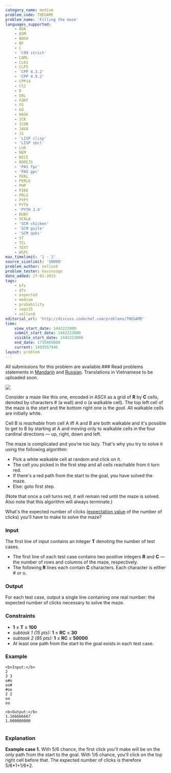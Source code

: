 ```yaml
---
category_name: medium
problem_code: THEGAME
problem_name: 'Filling the maze'
languages_supported:
    - ADA
    - ASM
    - BASH
    - BF
    - C
    - 'C99 strict'
    - CAML
    - CLOJ
    - CLPS
    - 'CPP 4.3.2'
    - 'CPP 4.9.2'
    - CPP14
    - CS2
    - D
    - ERL
    - FORT
    - FS
    - GO
    - HASK
    - ICK
    - ICON
    - JAVA
    - JS
    - 'LISP clisp'
    - 'LISP sbcl'
    - LUA
    - NEM
    - NICE
    - NODEJS
    - 'PAS fpc'
    - 'PAS gpc'
    - PERL
    - PERL6
    - PHP
    - PIKE
    - PRLG
    - PYPY
    - PYTH
    - 'PYTH 3.4'
    - RUBY
    - SCALA
    - 'SCM chicken'
    - 'SCM guile'
    - 'SCM qobi'
    - ST
    - TCL
    - TEXT
    - WSPC
max_timelimit: '1 - 2'
source_sizelimit: '50000'
problem_author: xellos0
problem_tester: kevinsogo
date_added: 27-01-2015
tags:
    - bfs
    - dfs
    - expected
    - medium
    - probability
    - sept15
    - xellos0
editorial_url: 'http://discuss.codechef.com/problems/THEGAME'
time:
    view_start_date: 1442223000
    submit_start_date: 1442223000
    visible_start_date: 1442223000
    end_date: 1735669800
    current: 1493557946
layout: problem
---
```

All submissions for this problem are available.###  Read problems statements in [Mandarin](http://www.codechef.com/download/translated/SEPT15/mandarin/THEGAME.pdf) and [Russian](http://www.codechef.com/download/translated/SEPT15/russian/THEGAME.pdf). Translations in Vietnamese to be uploaded soon.

![](https://s3.amazonaws.com/codechef_shared/download/SEPT15/THEGAME.jpg)

Consider a maze like this one, encoded in ASCII as a grid of **R** by **C** cells, denoted by characters \# (a wall) and o (a walkable cell). The top left cell of the maze is the _start_ and the bottom right one is the _goal_. All walkable cells are initially white.

Cell B is _reachable_ from cell A iff A and B are both walkable and it's possible to get to B by starting at A and moving only to walkable cells in the four cardinal directions — up, right, down and left.

The maze is complicated and you're too lazy. That's why you try to solve it using the following algorithm:

- Pick a white walkable cell at random and click on it.
- The cell you picked in the first step and all cells reachable from it turn red.
- If there's a red path from the start to the goal, you have solved the maze.
- Else: goto first step.

(Note that once a cell turns red, it will remain red until the maze is solved. Also note that this algorithm will always terminate.)

What's the expected number of clicks ([expectation value](http://mathworld.wolfram.com/ExpectationValue.html) of the number of clicks) you'll have to make to solve the maze?

### Input

The first line of input contains an integer **T** denoting the number of test cases.

- The first line of each test case contains two positive integers **R** and **C** — the number of rows and columns of the maze, respectively.
- The following **R** lines each contain **C** characters. Each character is either \# or o.

### Output

For each test case, output a single line containing one real number: the expected number of clicks necessary to solve the maze.

### Constraints

- **1** ≤ **T** ≤ **100**
- _subtask 1 (15 pts):_ **1** ≤ **RC** ≤ **30**
- _subtask 2 (85 pts):_ **1** ≤ **RC** ≤ **50000**
- At least one path from the start to the goal exists in each test case.

### Example

```
<b>Input:</b>
2
3 3
o#o
oo#
#oo
2 2
oo
oo

<b>Output:</b>
1.166666667
1.000000000


```
### Explanation

**Example case 1.** With 5/6 chance, the first click you'll make will be on the only path from the start to the goal. With 1/6 chance, you'll click on the top right cell before that. The expected number of clicks is therefore 5/6\*1+1/6\*2.